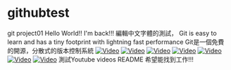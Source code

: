 # githubtest
 git project01
Hello World!! I'm back!!!
編輯中文字體的測試，
Git is easy to learn and has a tiny footprint with lightning fast performance
Git是一個免費的開源，分散式的版本控制系統
[![Video](https://img.youtube.com/vi/5-5T--cvZfI/0.jpg)](https://www.youtube.com/watch?v=5-5T--cvZfI)
[![Video](https://img.youtube.com/vi/f5DqHQyXlp0/0.jpg)](https://www.youtube.com/watch?v=f5DqHQyXlp0)
[![Video](https://img.youtube.com/vi/libTUToiLEU/0.jpg)](https://www.youtube.com/watch?v=libTUToiLEU)
[![Video](https://img.youtube.com/vi/ZjnkpY1t_nI/0.jpg)](https://www.youtube.com/watch?v=ZjnkpY1t_nI)
[![Video](https://img.youtube.com/vi/d7nqmO_Qt-Q/0.jpg)](https://www.youtube.com/watch?v=d7nqmO_Qt-Q)
[![Video](https://img.youtube.com/vi/WY1yRyBP8Sw/0.jpg)](https://www.youtube.com/watch?v=WY1yRyBP8Sw)
[![Video](https://img.youtube.com/vi/Bn7lzjEhkxY/0.jpg)](https://www.youtube.com/watch?v=Bn7lzjEhkxY)
測試Youtube videos README 希望能找到工作!!!
